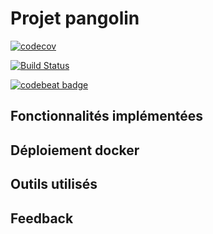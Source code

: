 # Projet pangolin

[![codecov](https://codecov.io/gh/requiem958/pangolin/branch/master/graph/badge.svg)](https://codecov.io/gh/requiem958/pangolin)

[![Build Status](https://travis-ci.com/requiem958/pangolin.svg?branch=master)](https://travis-ci.com/requiem958/pangolin)

[![codebeat badge](https://codebeat.co/badges/9be933f7-a732-4e9f-85d7-5539293a373d)](https://codebeat.co/projects/github-com-requiem958-pangolin-master)
## Fonctionnalités implémentées

## Déploiement docker

## Outils utilisés

## Feedback